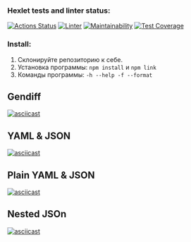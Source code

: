 ### Hexlet tests and linter status:
[![Actions Status](https://github.com/korpeev/frontend-project-lvl2/workflows/hexlet-check/badge.svg)](https://github.com/korpeev/frontend-project-lvl2/actions)
[![Linter](https://github.com/korpeev/frontend-project-lvl2/actions/workflows/linter.yaml/badge.svg)](https://github.com/korpeev/frontend-project-lvl2/actions/workflows/linter.yaml)
[![Maintainability](https://api.codeclimate.com/v1/badges/5adb3d685447457c8fc9/maintainability)](https://codeclimate.com/github/korpeev/frontend-project-lvl2/maintainability)
[![Test Coverage](https://api.codeclimate.com/v1/badges/5adb3d685447457c8fc9/test_coverage)](https://codeclimate.com/github/korpeev/frontend-project-lvl2/test_coverage)

### Install:
1. Cклонируйте репозиторию к себе. 
2. Установка программы: `npm install` и `npm link` 
3. Команды программы: `-h --help -f --format` 

## Gendiff 
[![asciicast](https://asciinema.org/a/CdKEpxtg7edFmWl4PfZqnPFqU.svg)](https://asciinema.org/a/CdKEpxtg7edFmWl4PfZqnPFqU)
## YAML & JSON
[![asciicast](https://asciinema.org/a/UxPZ3mL8Ir37xoJ11DveN0u2t.svg)](https://asciinema.org/a/UxPZ3mL8Ir37xoJ11DveN0u2t)

## Plain YAML & JSON 
[![asciicast](https://asciinema.org/a/lpkuEEkB2GpJ9BV8YOl3XJec7.svg)](https://asciinema.org/a/lpkuEEkB2GpJ9BV8YOl3XJec7)

## Nested JSOn
[![asciicast](https://asciinema.org/a/M3r35jLhHeWr7OM2L8Gt1nLxa.svg)](https://asciinema.org/a/M3r35jLhHeWr7OM2L8Gt1nLxa)

